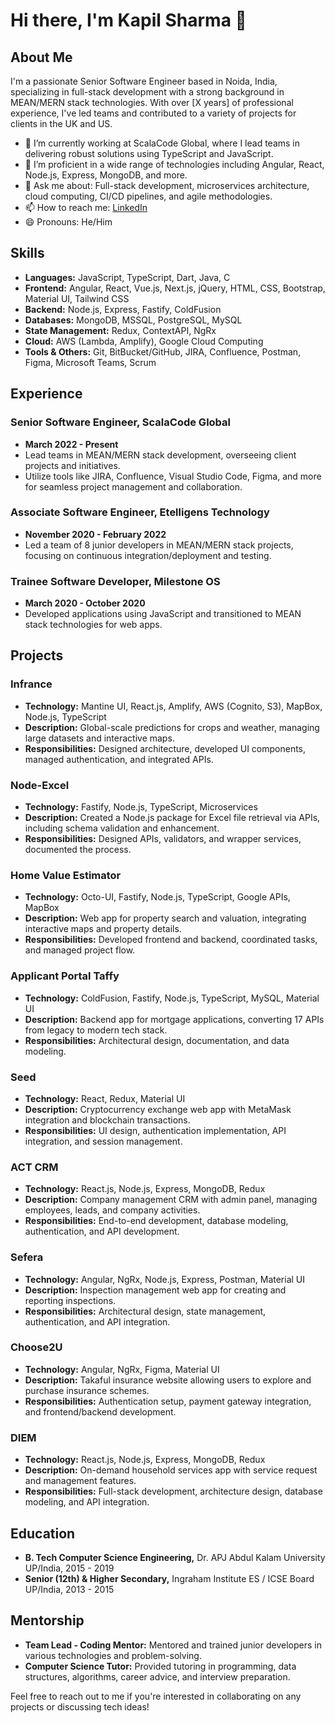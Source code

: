 # Hi there, I'm Kapil Sharma 👋

## About Me
I'm a passionate Senior Software Engineer based in Noida, India, specializing in full-stack development with a strong background in MEAN/MERN stack technologies. With over [X years] of professional experience, I've led teams and contributed to a variety of projects for clients in the UK and US.

- 🔭 I’m currently working at ScalaCode Global, where I lead teams in delivering robust solutions using TypeScript and JavaScript.
- 🌱 I’m proficient in a wide range of technologies including Angular, React, Node.js, Express, MongoDB, and more.
- 💬 Ask me about: Full-stack development, microservices architecture, cloud computing, CI/CD pipelines, and agile methodologies.
- 📫 How to reach me: [LinkedIn](https://www.linkedin.com/in/yourlinkedinprofile/)
- 😄 Pronouns: He/Him

## Skills
- **Languages:** JavaScript, TypeScript, Dart, Java, C
- **Frontend:** Angular, React, Vue.js, Next.js, jQuery, HTML, CSS, Bootstrap, Material UI, Tailwind CSS
- **Backend:** Node.js, Express, Fastify, ColdFusion
- **Databases:** MongoDB, MSSQL, PostgreSQL, MySQL
- **State Management:** Redux, ContextAPI, NgRx
- **Cloud:** AWS (Lambda, Amplify), Google Cloud Computing
- **Tools & Others:** Git, BitBucket/GitHub, JIRA, Confluence, Postman, Figma, Microsoft Teams, Scrum

## Experience
### Senior Software Engineer, ScalaCode Global
- **March 2022 - Present**
- Lead teams in MEAN/MERN stack development, overseeing client projects and initiatives.
- Utilize tools like JIRA, Confluence, Visual Studio Code, Figma, and more for seamless project management and collaboration.

### Associate Software Engineer, Etelligens Technology
- **November 2020 - February 2022**
- Led a team of 8 junior developers in MEAN/MERN stack projects, focusing on continuous integration/deployment and testing.

### Trainee Software Developer, Milestone OS
- **March 2020 - October 2020**
- Developed applications using JavaScript and transitioned to MEAN stack technologies for web apps.

## Projects
### Infrance
- **Technology:** Mantine UI, React.js, Amplify, AWS (Cognito, S3), MapBox, Node.js, TypeScript
- **Description:** Global-scale predictions for crops and weather, managing large datasets and interactive maps.
- **Responsibilities:** Designed architecture, developed UI components, managed authentication, and integrated APIs.

### Node-Excel
- **Technology:** Fastify, Node.js, TypeScript, Microservices
- **Description:** Created a Node.js package for Excel file retrieval via APIs, including schema validation and enhancement.
- **Responsibilities:** Designed APIs, validators, and wrapper services, documented the process.

### Home Value Estimator
- **Technology:** Octo-UI, Fastify, Node.js, TypeScript, Google APIs, MapBox
- **Description:** Web app for property search and valuation, integrating interactive maps and property details.
- **Responsibilities:** Developed frontend and backend, coordinated tasks, and managed project flow.

### Applicant Portal Taffy
- **Technology:** ColdFusion, Fastify, Node.js, TypeScript, MySQL, Material UI
- **Description:** Backend app for mortgage applications, converting 17 APIs from legacy to modern tech stack.
- **Responsibilities:** Architectural design, documentation, and data modeling.

### Seed
- **Technology:** React, Redux, Material UI
- **Description:** Cryptocurrency exchange web app with MetaMask integration and blockchain transactions.
- **Responsibilities:** UI design, authentication implementation, API integration, and session management.

### ACT CRM
- **Technology:** React.js, Node.js, Express, MongoDB, Redux
- **Description:** Company management CRM with admin panel, managing employees, leads, and company activities.
- **Responsibilities:** End-to-end development, database modeling, authentication, and API development.

### Sefera
- **Technology:** Angular, NgRx, Node.js, Express, Postman, Material UI
- **Description:** Inspection management web app for creating and reporting inspections.
- **Responsibilities:** Architectural design, state management, authentication, and API integration.

### Choose2U
- **Technology:** Angular, NgRx, Figma, Material UI
- **Description:** Takaful insurance website allowing users to explore and purchase insurance schemes.
- **Responsibilities:** Authentication setup, payment gateway integration, and frontend/backend development.

### DIEM
- **Technology:** React.js, Node.js, Express, MongoDB, Redux
- **Description:** On-demand household services app with service request and management features.
- **Responsibilities:** Full-stack development, architecture design, database modeling, and API integration.

## Education
- **B. Tech Computer Science Engineering,** Dr. APJ Abdul Kalam University UP/India, 2015 - 2019
- **Senior (12th) & Higher Secondary,** Ingraham Institute ES / ICSE Board UP/India, 2013 - 2015

## Mentorship
- **Team Lead - Coding Mentor:** Mentored and trained junior developers in various technologies and problem-solving.
- **Computer Science Tutor:** Provided tutoring in programming, data structures, algorithms, career advice, and interview preparation.

Feel free to reach out to me if you're interested in collaborating on any projects or discussing tech ideas!





<!-- # vue_portfolio

## Project setup
```
npm install
```

### Compiles and hot-reloads for development
```
npm run serve
```

### Compiles and minifies for production
```
npm run build
```

### Lints and fixes files
```
npm run lint
```

### Customize configuration
See [Configuration Reference](https://cli.vuejs.org/config/).
"# kapilSharma27"  -->
